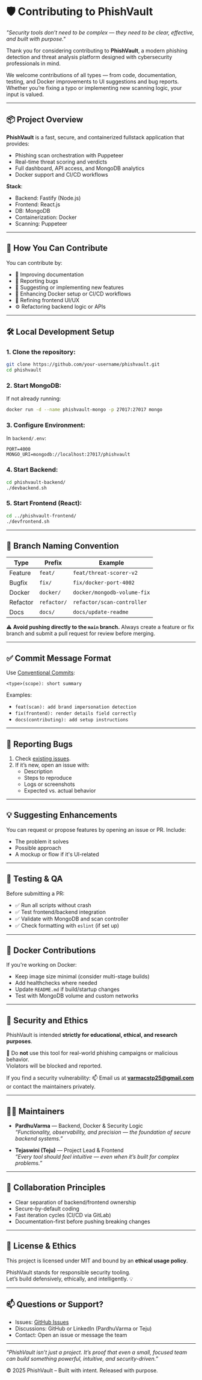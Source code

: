 # 🛡️ Contributing to PhishVault

_"Security tools don’t need to be complex — they need to be clear, effective, and built with purpose."_

Thank you for considering contributing to **PhishVault**, a modern phishing detection and threat analysis platform designed with cybersecurity professionals in mind.

We welcome contributions of all types — from code, documentation, testing, and Docker improvements to UI suggestions and bug reports. Whether you’re fixing a typo or implementing new scanning logic, your input is valued.

---

## 📦 Project Overview

**PhishVault** is a fast, secure, and containerized fullstack application that provides:
- Phishing scan orchestration with Puppeteer
- Real-time threat scoring and verdicts
- Full dashboard, API access, and MongoDB analytics
- Docker support and CI/CD workflows

**Stack**:
- Backend: Fastify (Node.js)
- Frontend: React.js
- DB: MongoDB
- Containerization: Docker
- Scanning: Puppeteer

---

## 🧠 How You Can Contribute

You can contribute by:
- 📄 Improving documentation
- 🐛 Reporting bugs
- 🚀 Suggesting or implementing new features
- 🐳 Enhancing Docker setup or CI/CD workflows
- 🎨 Refining frontend UI/UX
- ⚙️ Refactoring backend logic or APIs

---

## 🛠️ Local Development Setup

### 1. Clone the repository:
```bash
git clone https://github.com/your-username/phishvault.git
cd phishvault
```

### 2. Start MongoDB:
If not already running:
```bash
docker run -d --name phishvault-mongo -p 27017:27017 mongo
```

### 3. Configure Environment:
In `backend/.env`:
```
PORT=4000
MONGO_URI=mongodb://localhost:27017/phishvault
```

### 4. Start Backend:
```bash
cd phishvault-backend/
./devbackend.sh
```

### 5. Start Frontend (React):
```bash
cd ../phishvault-frontend/
./devfrontend.sh
```

---

## 🌱 Branch Naming Convention

| Type        | Prefix         | Example                        |
|-------------|----------------|--------------------------------|
| Feature     | `feat/`        | `feat/threat-scorer-v2`        |
| Bugfix      | `fix/`         | `fix/docker-port-4002`         |
| Docker      | `docker/`      | `docker/mongodb-volume-fix`    |
| Refactor    | `refactor/`    | `refactor/scan-controller`     |
| Docs        | `docs/`        | `docs/update-readme`           |


⚠️ **Avoid pushing directly to the `main` branch.** Always create a feature or fix branch and submit a pull request for review before merging.

---

## ✅ Commit Message Format

Use [Conventional Commits](https://www.conventionalcommits.org/en/v1.0.0/):

```
<type>(scope): short summary
```

Examples:
- `feat(scan): add brand impersonation detection`
- `fix(frontend): render details field correctly`
- `docs(contributing): add setup instructions`

---

## 🐛 Reporting Bugs

1. Check [existing issues](https://github.com/Tejaswini4119/PhishVault/issues).
2. If it’s new, open an issue with:
   - Description
   - Steps to reproduce
   - Logs or screenshots
   - Expected vs. actual behavior

---

## 💡 Suggesting Enhancements

You can request or propose features by opening an issue or PR. Include:
- The problem it solves
- Possible approach
- A mockup or flow if it's UI-related

---

## 🧪 Testing & QA

Before submitting a PR:
- ✅ Run all scripts without crash
- ✅ Test frontend/backend integration
- ✅ Validate with MongoDB and scan controller
- ✅ Check formatting with `eslint` (if set up)

---

## 🤖 Docker Contributions

If you're working on Docker:
- Keep image size minimal (consider multi-stage builds)
- Add healthchecks where needed
- Update `README.md` if build/startup changes
- Test with MongoDB volume and custom networks

---

## 🔐 Security and Ethics

PhishVault is intended **strictly for educational, ethical, and research purposes**.

🚫 Do **not** use this tool for real-world phishing campaigns or malicious behavior.  
Violators will be blocked and reported.

If you find a security vulnerability:
📫 Email us at **varmacstp25@gmail.com** or contact the maintainers privately.

---

## 🧑‍💻 Maintainers

- **PardhuVarma** — Backend, Docker & Security Logic  
  _“Functionality, observability, and precision — the foundation of secure backend systems.”_

- **Tejaswini (Teju)** — Project Lead & Frontend  
  _“Every tool should feel intuitive — even when it’s built for complex problems.”_

---

## 🤝 Collaboration Principles

- Clear separation of backend/frontend ownership
- Secure-by-default coding
- Fast iteration cycles (CI/CD via GitLab)
- Documentation-first before pushing breaking changes

---

## 📜 License & Ethics

This project is licensed under MIT and bound by an **ethical usage policy**.

PhishVault stands for responsible security tooling.  
Let’s build defensively, ethically, and intelligently. 💡

---

## 📫 Questions or Support?

- Issues: [GitHub Issues](https://github.com/Tejaswini4119/PhishVault/issues)
- Discussions: GitHub or LinkedIn (PardhuVarma or Teju)
- Contact: Open an issue or message the team

---

_“PhishVault isn’t just a project. It’s proof that even a small, focused team can build something powerful, intuitive, and security-driven.”_

© 2025 PhishVault – Built with intent. Released with purpose.
